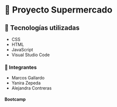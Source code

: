 # :rocket: Proyecto Supermercado

## :paperclip: Tecnologías utilizadas
- CSS
- HTML
- JavaScript
- Visual Studio Code

### :paperclip: Integrantes
- Marcos Gallardo
- Yanira Zepeda
- Alejandra Contreras

#### Bootcamp
